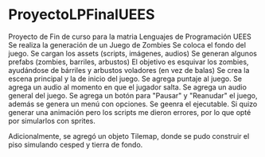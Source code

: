 # ProyectoLPFinalUEES
 Proyecto de Fin de curso para la matria Lenguajes de Programación UEES
Se realiza la generación de un Juego de Zombies
Se coloca el fondo del juego.
Se cargan los assets (scripts, imágenes, audios)
Se generan algunos prefabs (zombies, barriles, arbustos)
El objetivo es esquivar los zombies, ayudándose de bárriles y arbustos voladores (en vez de balas)
Se crea la escena principal y la de inicio del juego.
Se agrega puntaje al juego.
Se agrega un audio al momento en que el jugador salta.
Se agrega un audio general del juego.
Se agrega un botón para "Pausar" y "Reanudar" el juego, además se genera un menú con opciones.
Se geenra el ejecutable.
Si quizo generar una animación pero los scripts me dieron errores, por lo que opté por simularlos con sprites.

Adicionalmente, se agregó un objeto Tilemap, donde se pudo construir el piso simulando cesped y tierra de fondo.

